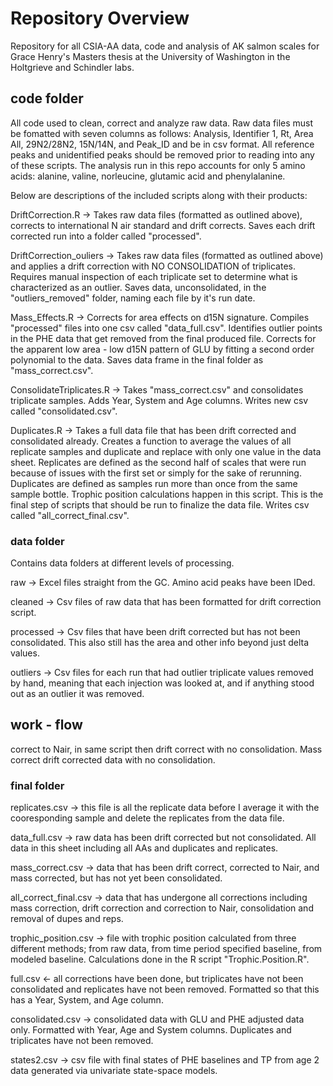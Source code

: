 # Repository Overview
Repository for all CSIA-AA data, code and analysis of AK salmon scales for Grace Henry's Masters thesis at the University of Washington in the Holtgrieve and Schindler labs. 

## code folder
All code used to clean, correct and analyze raw data. Raw data files must be fomatted with seven columns as follows: Analysis, Identifier 1, Rt, Area All, 29N2/28N2, 15N/14N, and Peak_ID and be in csv format. All reference peaks and unidentified peaks should be removed prior to reading into any of these scripts. The analysis run in this repo accounts for only  5 amino acids: alanine, valine, norleucine, glutamic acid and phenylalanine. 

Below are descriptions of the included scripts along with their products: 

DriftCorrection.R -> Takes raw data files (formatted as outlined above), corrects to international N air standard and drift corrects. Saves each drift corrected run into a folder called "processed". 

DriftCorrection_ouliers -> Takes raw data files (formatted as outlined above) and applies a drift correction with NO CONSOLIDATION of triplicates. Requires manual inspection of each triplicate set to determine what is characterized as an outlier. Saves data, unconsolidated, in the "outliers_removed" folder, naming each file by it's run date. 

Mass_Effects.R -> Corrects for area effects on d15N signature. Compiles "processed" files into one csv called "data_full.csv". Identifies outlier points in the PHE data that get removed from the final produced file. Corrects for the apparent low area - low d15N pattern of GLU by fitting a second order polynomial to the data. Saves data frame in the final folder as "mass_correct.csv".

ConsolidateTriplicates.R -> Takes "mass_correct.csv" and consolidates triplicate samples. Adds Year, System and Age columns. Writes new csv called "consolidated.csv".  

Duplicates.R -> Takes a full data file that has been drift corrected and consolidated already. Creates a function to average the values of all replicate samples and duplicate and replace with only one value in the data sheet. Replicates are defined as the second half of scales that were run because of issues with the first set or simply for the sake of rerunning. Duplicates are defined as samples run more than once from the same sample bottle. Trophic position calculations happen in this script. This is the final step of scripts that should be run to finalize the data file. Writes csv called "all_correct_final.csv". 

### data folder
Contains data folders at different levels of processing. 

raw -> Excel files straight from the GC. Amino acid peaks have been IDed. 

cleaned -> Csv files of raw data that has been formatted for drift correction script.  

processed -> Csv files that have been drift corrected but has not been consolidated. This also still has the area and other info beyond just delta values. 

outliers -> Csv files for each run that had outlier triplicate values removed by hand, meaning that each injection was looked at, and if anything stood out as an outlier it was removed. 

## work - flow 
correct to Nair, in same script then drift correct with no consolidation. Mass correct drift corrected data with no consolidation.  

### final folder
replicates.csv -> this file is all the replicate data before I average it with the cooresponding sample and delete the replicates from the data file. 

data_full.csv -> raw data has been drift corrected but not consolidated. All data in this sheet including all AAs and duplicates and replicates. 

mass_correct.csv -> data that has been drift correct, corrected to Nair, and mass corrected, but has not yet been consolidated.

all_correct_final.csv -> data that has undergone all corrections including mass correction, drift correction and correction to Nair, consolidation and removal of dupes and reps. 

trophic_position.csv -> file with trophic position calculated from three different methods; from raw data, from time period specified baseline, from modeled baseline. Calculations done in the R script "Trophic.Position.R".

full.csv <- all corrections have been done, but triplicates have not been consolidated and replicates have not been removed. Formatted so that this has a Year, System, and Age column. 

consolidated.csv -> consolidated data with GLU and PHE adjusted data only. Formatted with Year, Age and System columns. Duplicates and triplicates have not been removed. 

states2.csv -> csv file with final states of PHE baselines and TP from age 2 data generated via univariate state-space models. 

